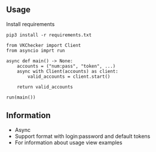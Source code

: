 ## Usage

Install requirements

`pip3 install -r requirements.txt` 

```
from VKChecker import Client
from asyncio imprt run

async def main() -> None:
    accounts = ("num:pass", "token", ...)
    async with Client(accounts) as client:
        valid_accounts = client.start()
    
    return valid_accounts

run(main())
```

## Information
- Async
- Support format with login:password and default tokens
- For information about usage view examples
